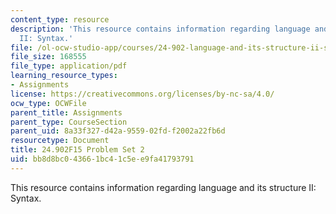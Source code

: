```yaml
---
content_type: resource
description: 'This resource contains information regarding language and its structure
  II: Syntax.'
file: /ol-ocw-studio-app/courses/24-902-language-and-its-structure-ii-syntax-fall-2015/bb8d8bc043661bc41c5ee9fa41793791_MIT24_902F15_ProblemSet2.pdf
file_size: 168555
file_type: application/pdf
learning_resource_types:
- Assignments
license: https://creativecommons.org/licenses/by-nc-sa/4.0/
ocw_type: OCWFile
parent_title: Assignments
parent_type: CourseSection
parent_uid: 8a33f327-d42a-9559-02fd-f2002a22fb6d
resourcetype: Document
title: 24.902F15 Problem Set 2
uid: bb8d8bc0-4366-1bc4-1c5e-e9fa41793791
---
```

This resource contains information regarding language and its structure II: Syntax.